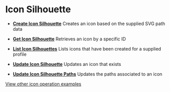 # Icon Silhouette

- **[Create Icon Silhouette](/example-operations/icon/silhouette/CreateIconSilhouette.graphql)**
  Creates an icon based on the supplied SVG path data

- **[Get Icon Silhouette](/example-operations/icon/silhouette/GetIconSilhouette.graphql)**
  Retrieves an icon by a specific ID

- **[List Icon Silhouettes](/example-operations/icon/silhouette/ListIconSilhouettes.graphql)**
  Lists icons that have been created for a supplied profile

- **[Update Icon Silhouette](/example-operations/icon/silhouette/UpdateIconSilhouette.graphql)**
  Updates an icon that exists

- **[Update Icon Silhouette Paths](/example-operations/icon/silhouette/UpdateIconSilhouettePaths.graphql)**
  Updates the paths associated to an icon

[View other icon operation examples](/example-operations/icon)
